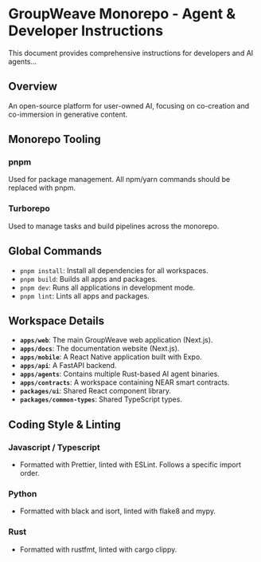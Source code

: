 # GroupWeave Monorepo - Agent & Developer Instructions

This document provides comprehensive instructions for developers and AI agents...

## Overview
An open-source platform for user-owned AI, focusing on co-creation and co-immersion in generative content.

## Monorepo Tooling
### pnpm
Used for package management. All npm/yarn commands should be replaced with pnpm.

### Turborepo
Used to manage tasks and build pipelines across the monorepo.

## Global Commands
- `pnpm install`: Install all dependencies for all workspaces.
- `pnpm build`: Builds all apps and packages.
- `pnpm dev`: Runs all applications in development mode.
- `pnpm lint`: Lints all apps and packages.

## Workspace Details
- **`apps/web`**: The main GroupWeave web application (Next.js).
- **`apps/docs`**: The documentation website (Next.js).
- **`apps/mobile`**: A React Native application built with Expo.
- **`apps/api`**: A FastAPI backend.
- **`apps/agents`**: Contains multiple Rust-based AI agent binaries.
- **`apps/contracts`**: A workspace containing NEAR smart contracts.
- **`packages/ui`**: Shared React component library.
- **`packages/common-types`**: Shared TypeScript types.

## Coding Style & Linting
### Javascript / Typescript
- Formatted with Prettier, linted with ESLint. Follows a specific import order.

### Python
- Formatted with black and isort, linted with flake8 and mypy.

### Rust
- Formatted with rustfmt, linted with cargo clippy.
